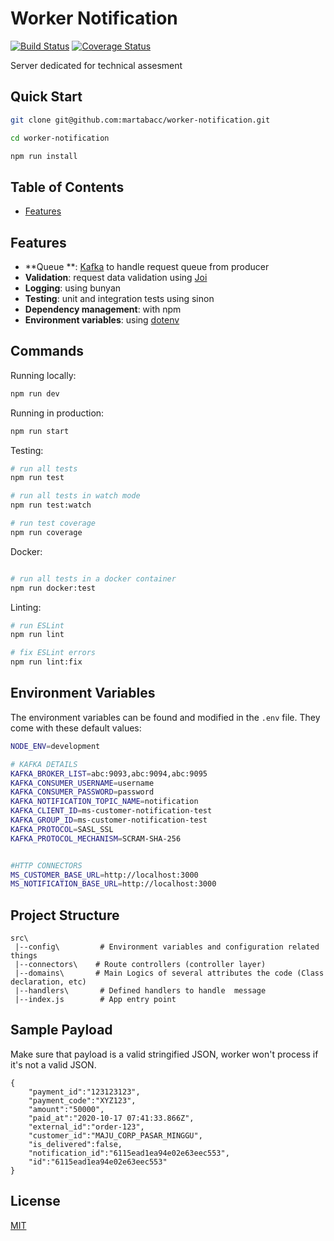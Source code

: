 # Worker Notification

[![Build Status](https://api.travis-ci.com/martabacc/worker-notification.svg?branch=master&status=passed)](https://travis-ci.org/martabacc/worker-notification)
[![Coverage Status](https://coveralls.io/repos/github/martabacc/worker-notification/badge.svg?branch=master)](https://coveralls.io/github/martabacc/worker-notification?branch=master)

Server dedicated for technical assesment

## Quick Start

```bash
git clone git@github.com:martabacc/worker-notification.git

cd worker-notification

npm run install
```

## Table of Contents

- [Features](#features)

## Features

- **Queue **: [Kafka](https://www.kafka.com) to handle request queue from producer
- **Validation**: request data validation using [Joi](https://github.com/hapijs/joi)
- **Logging**: using bunyan
- **Testing**: unit and integration tests using sinon
- **Dependency management**: with npm
- **Environment variables**: using [dotenv](https://github.com/motdotla/dotenv)

## Commands

Running locally:

```bash
npm run dev
```

Running in production:

```bash
npm run start
```

Testing:

```bash
# run all tests
npm run test

# run all tests in watch mode
npm run test:watch

# run test coverage
npm run coverage
```

Docker:

```bash

# run all tests in a docker container
npm run docker:test
```

Linting:

```bash
# run ESLint
npm run lint

# fix ESLint errors
npm run lint:fix
```

## Environment Variables

The environment variables can be found and modified in the `.env` file. They come with these default values:

```bash
NODE_ENV=development

# KAFKA DETAILS
KAFKA_BROKER_LIST=abc:9093,abc:9094,abc:9095
KAFKA_CONSUMER_USERNAME=username
KAFKA_CONSUMER_PASSWORD=password
KAFKA_NOTIFICATION_TOPIC_NAME=notification
KAFKA_CLIENT_ID=ms-customer-notification-test
KAFKA_GROUP_ID=ms-customer-notification-test
KAFKA_PROTOCOL=SASL_SSL
KAFKA_PROTOCOL_MECHANISM=SCRAM-SHA-256


#HTTP CONNECTORS
MS_CUSTOMER_BASE_URL=http://localhost:3000
MS_NOTIFICATION_BASE_URL=http://localhost:3000

```

## Project Structure

```
src\
 |--config\         # Environment variables and configuration related things
 |--connectors\    # Route controllers (controller layer)
 |--domains\       # Main Logics of several attributes the code (Class declaration, etc)
 |--handlers\       # Defined handlers to handle  message
 |--index.js        # App entry point
```

## Sample Payload

Make sure that payload is a valid stringified JSON, worker won't process if it's not a valid JSON.
```
{
    "payment_id":"123123123",
    "payment_code":"XYZ123",
    "amount":"50000",
    "paid_at":"2020-10-17 07:41:33.866Z",
    "external_id":"order-123",
    "customer_id":"MAJU_CORP_PASAR_MINGGU",
    "is_delivered":false,
    "notification_id":"6115ead1ea94e02e63eec553",
    "id":"6115ead1ea94e02e63eec553"
}
```

## License

[MIT](LICENSE)
